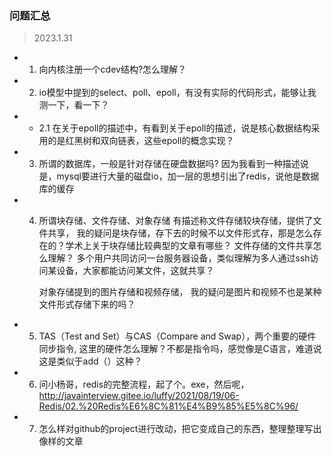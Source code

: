 ### 问题汇总

> 2023.1.31
+ 1. 向内核注册一个cdev结构?怎么理解？
+ 2. io模型中提到的select、poll、epoll，有没有实际的代码形式，能够让我测一下，看一下？
+ + 2.1 在关于epoll的描述中，有看到关于epoll的描述，说是核心数据结构采用的是红黑树和双向链表，这些epoll的概念实现？
+ 3. 所谓的数据库，一般是针对存储在硬盘数据吗?  因为我看到一种描述说是，mysql要进行大量的磁盘io，加一层的思想引出了redis，说他是数据库的缓存
+ 4. 所谓块存储、文件存储、对象存储
     有描述称文件存储较块存储，提供了文件共享，  我的疑问是块存储，存下去的时候不以文件形式存，那是怎么存在的？学术上关于块存储比较典型的文章有哪些？   文件存储的文件共享怎么理解？   多个用户共同访问一台服务器设备，类似理解为多人通过ssh访问某设备，大家都能访问某文件，这就共享？

     对象存储提到的图片存储和视频存储，  我的疑问是图片和视频不也是某种文件形式存储下来的吗？
+ 5. TAS（Test and Set）与CAS（Compare and Swap），两个重要的硬件同步指令,   这里的硬件怎么理解？不都是指令吗，感觉像是C语言，难道说这是类似于add（）这种？
+ 6. 问小杨哥，redis的完整流程，起了个。exe，然后呢，http://javainterview.gitee.io/luffy/2021/08/19/06-Redis/02.%20Redis%E6%8C%81%E4%B9%85%E5%8C%96/

+ 7. 怎么样对github的project进行改动，把它变成自己的东西，整理整理写出像样的文章

